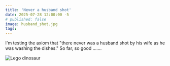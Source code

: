 ```yaml
---
title: 'Never a husband shot'
date: 2025-07-28 12:00:00 -5
# published: false
image: husband_shot.jpg
tags:
---
```


I'm testing the axiom that "there never was a husband shot by his wife as he was washing the dishes." So far, so good .......

<img src="{{image}}" alt="Lego dinosaur">

